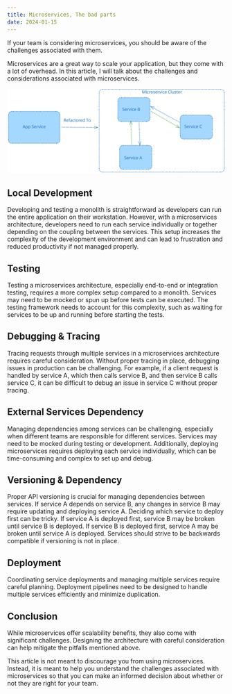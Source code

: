 ```yaml
---
title: Microservices, The bad parts
date: 2024-01-15
---
```


If your team is considering microservices, you should be aware of the challenges associated with them.

Microservices are a great way to scale your application, but they come with a lot of overhead. In this article, I will talk about the challenges and considerations associated with microservices.

![Microservices](images/microservices.svg)

## Local Development

Developing and testing a monolith is straightforward as developers can run the entire application on their workstation. However, with a microservices architecture, developers need to run each service individually or together depending on the coupling between the services. This setup increases the complexity of the development environment and can lead to frustration and reduced productivity if not managed properly.

## Testing

Testing a microservices architecture, especially end-to-end or integration testing, requires a more complex setup compared to a monolith. Services may need to be mocked or spun up before tests can be executed. The testing framework needs to account for this complexity, such as waiting for services to be up and running before starting the tests.

## Debugging & Tracing

Tracing requests through multiple services in a microservices architecture requires careful consideration. Without proper tracing in place, debugging issues in production can be challenging. For example, if a client request is handled by service A, which then calls service B, and then service B calls service C, it can be difficult to debug an issue in service C without proper tracing.

## External Services Dependency

Managing dependencies among services can be challenging, especially when different teams are responsible for different services. Services may need to be mocked during testing or development. Additionally, deploying microservices requires deploying each service individually, which can be time-consuming and complex to set up and debug.

## Versioning & Dependency

Proper API versioning is crucial for managing dependencies between services. If service A depends on service B, any changes in service B may require updating and deploying service A. Deciding which service to deploy first can be tricky. If service A is deployed first, service B may be broken until service B is deployed. If service B is deployed first, service A may be broken until service A is deployed. Services should strive to be backwards compatible if versioning is not in place.

## Deployment

Coordinating service deployments and managing multiple services require careful planning. Deployment pipelines need to be designed to handle multiple services efficiently and minimize duplication.

## Conclusion

While microservices offer scalability benefits, they also come with significant challenges. Designing the architecture with careful consideration can help mitigate the pitfalls mentioned above.

This article is not meant to discourage you from using microservices. Instead, it is meant to help you understand the challenges associated with microservices so that you can make an informed decision about whether or not they are right for your team.
